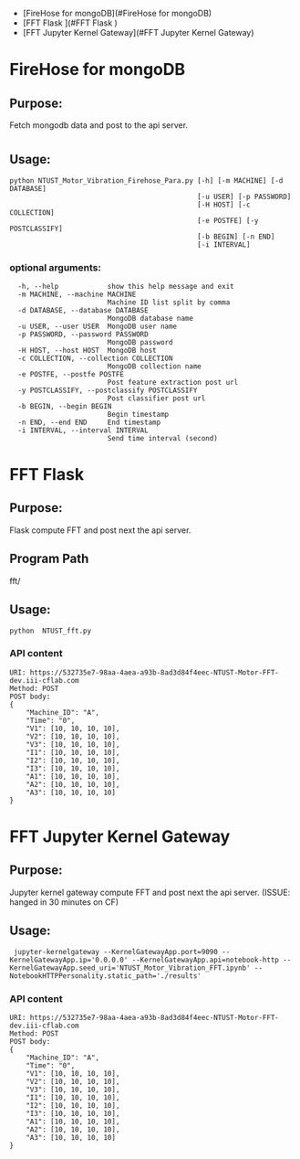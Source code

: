 
*   [FireHose for mongoDB](#FireHose for mongoDB)
*   [FFT Flask ](#FFT Flask )
*   [FFT Jupyter Kernel Gateway](#FFT Jupyter Kernel Gateway) 



# FireHose for mongoDB

## Purpose: 
Fetch mongodb data and post to the api server.
#
## Usage:
```
python NTUST_Motor_Vibration_Firehose_Para.py [-h] [-m MACHINE] [-d DATABASE]
                                              [-u USER] [-p PASSWORD]
                                              [-H HOST] [-c COLLECTION]
                                              [-e POSTFE] [-y POSTCLASSIFY]
                                              [-b BEGIN] [-n END]
                                              [-i INTERVAL]
```
### optional arguments:
```
  -h, --help            show this help message and exit
  -m MACHINE, --machine MACHINE
                        Machine ID list split by comma
  -d DATABASE, --database DATABASE
                        MongoDB database name
  -u USER, --user USER  MongoDB user name
  -p PASSWORD, --password PASSWORD
                        MongoDB password
  -H HOST, --host HOST  MongoDB host
  -c COLLECTION, --collection COLLECTION
                        MongoDB collection name
  -e POSTFE, --postfe POSTFE
                        Post feature extraction post url
  -y POSTCLASSIFY, --postclassify POSTCLASSIFY
                        Post classifier post url
  -b BEGIN, --begin BEGIN
                        Begin timestamp
  -n END, --end END     End timestamp
  -i INTERVAL, --interval INTERVAL
                        Send time interval (second)
```

# FFT Flask 

## Purpose: 
Flask compute FFT and post next the api server.

## Program Path
fft/

## Usage:
```
python  NTUST_fft.py
```

### API content 
```
URI: https://532735e7-98aa-4aea-a93b-8ad3d84f4eec-NTUST-Motor-FFT-dev.iii-cflab.com
Method: POST
POST body:
{
	"Machine_ID": "A",
	"Time": "0",
	"V1": [10, 10, 10, 10],
	"V2": [10, 10, 10, 10],
	"V3": [10, 10, 10, 10],
	"I1": [10, 10, 10, 10],
	"I2": [10, 10, 10, 10],
	"I3": [10, 10, 10, 10],
	"A1": [10, 10, 10, 10],
	"A2": [10, 10, 10, 10],
	"A3": [10, 10, 10, 10]
}
```



# FFT Jupyter Kernel Gateway 

## Purpose: 
Jupyter kernel gateway compute FFT and post next the api server.
(ISSUE: hanged in 30 minutes on CF)

## Usage:
```
 jupyter-kernelgateway --KernelGatewayApp.port=9090 --KernelGatewayApp.ip='0.0.0.0' --KernelGatewayApp.api=notebook-http --KernelGatewayApp.seed_uri='NTUST_Motor_Vibration_FFT.ipynb' --NotebookHTTPPersonality.static_path='./results'
 ```
 
### API content 
```
URI: https://532735e7-98aa-4aea-a93b-8ad3d84f4eec-NTUST-Motor-FFT-dev.iii-cflab.com
Method: POST
POST body:
{
	"Machine_ID": "A",
	"Time": "0",
	"V1": [10, 10, 10, 10],
	"V2": [10, 10, 10, 10],
	"V3": [10, 10, 10, 10],
	"I1": [10, 10, 10, 10],
	"I2": [10, 10, 10, 10],
	"I3": [10, 10, 10, 10],
	"A1": [10, 10, 10, 10],
	"A2": [10, 10, 10, 10],
	"A3": [10, 10, 10, 10]
}
```